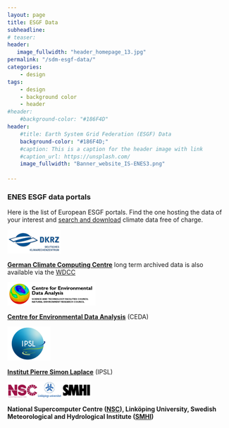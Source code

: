 ```yaml
---
layout: page
title: ESGF Data
subheadline:
# teaser:
header:
   image_fullwidth: "header_homepage_13.jpg"
permalink: "/sdm-esgf-data/"
categories:
    - design
tags:
    - design
    - background color
    - header
#header:
    #background-color: "#186F4D"
header:
    #title: Earth System Grid Federation (ESGF) Data
    background-color: "#186F4D;"
    #caption: This is a caption for the header image with link
    #caption_url: https://unsplash.com/
    image_fullwidth: "Banner_website_IS-ENES3.png"

---
```


### ENES ESGF data portals

Here is the list of European ESGF portals. Find the one hosting the data of your interest and [search and download](https://esgf.github.io/esgf-user-support/) climate data free of charge. 


![DKRZlogo](../images/DKRZ_Logo_281x127_2014.png) 

**[German Climate Computing Centre](https://www.dkrz.de/de)**
long term archived data is also available via the [WDCC](https://www.wdc-climate.de/ui/)

![cedalogo](../images/ceda.png)  

**[Centre for Environmental Data Analysis](https://www.ceda.ac.uk/)** (CEDA)

![ipsllogo](../images/IPSL-logo.png)  

**[Institut Pierre Simon Laplace](https://www.ipsl.fr/en/home-en/)** (IPSL)

![nsc-liu-logo](../images/nsc-liu-logo.png) 

**National Supercomputer Centre ([NSC](https://www.nsc.liu.se/)), Linköping University, Swedish Meteorological and Hydrological Institute ([SMHI](https://www.smhi.se/q/Stockholm/2673730))**





